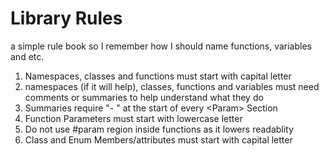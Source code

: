 # Library Rules
a simple rule book so I remember how I should name functions, variables and etc.
1.	Namespaces, classes and functions must start with capital letter
2.	namespaces (if it will help), classes, functions and variables must need comments or summaries to help understand what they do
3.	Summaries require "- " at the start of every \<Param\> Section
4.	Function Parameters must start with lowercase letter
5.	Do not use #param region inside functions as it lowers readablity
6.	Class and Enum Members/attributes must start with capital letter
